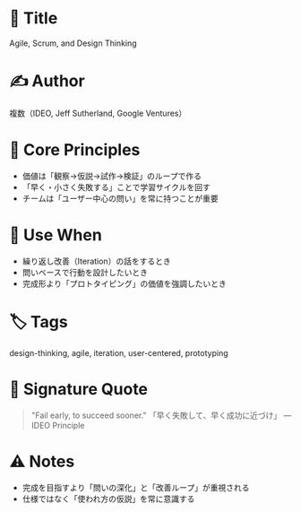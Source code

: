 # 📘 Title
Agile, Scrum, and Design Thinking

# ✍️ Author
複数（IDEO, Jeff Sutherland, Google Ventures）

# 🧠 Core Principles
- 価値は「観察→仮説→試作→検証」のループで作る
- 「早く・小さく失敗する」ことで学習サイクルを回す
- チームは「ユーザー中心の問い」を常に持つことが重要

# 🧩 Use When
- 繰り返し改善（Iteration）の話をするとき
- 問いベースで行動を設計したいとき
- 完成形より「プロトタイピング」の価値を強調したいとき

# 🏷 Tags
design-thinking, agile, iteration, user-centered, prototyping

# 💬 Signature Quote
> "Fail early, to succeed sooner."
> 「早く失敗して、早く成功に近づけ」
> — IDEO Principle

# ⚠️ Notes
- 完成を目指すより「問いの深化」と「改善ループ」が重視される
- 仕様ではなく「使われ方の仮説」を常に意識する
